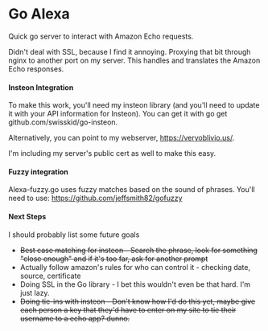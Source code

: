 # Go Alexa
Quick go server to interact with Amazon Echo requests. 

Didn't deal with SSL, because I find it annoying. Proxying that bit through nginx to another port on my server. This handles and translates the Amazon Echo responses.

#### Insteon Integration
To make this work, you'll need my insteon library (and you'll need to update it with your API information for Insteon). You can get it with go get github.com/swisskid/go-insteon.

Alternatively, you can point to my webserver, https://veryoblivio.us/.

I'm including my server's public cert as well to make this easy.

#### Fuzzy integration
Alexa-fuzzy.go uses fuzzy matches based on the sound of phrases. You'll need to use:
 https://github.com/jeffsmith82/gofuzzy

#### Next Steps
I should probably list some future goals
* ~~Best case matching for insteon - Search the phrase, look for something "close enough" and if it's too far, ask for another prompt~~
* Actually follow amazon's rules for who can control it - checking date, source, certificate
* Doing SSL in the Go library - I bet this wouldn't even be that hard. I'm just lazy.
* ~~Doing tie-ins with insteon - Don't know how I'd do this yet, maybe give each person a key that they'd have to enter on my site to tie their username to a echo app? dunno.~~



